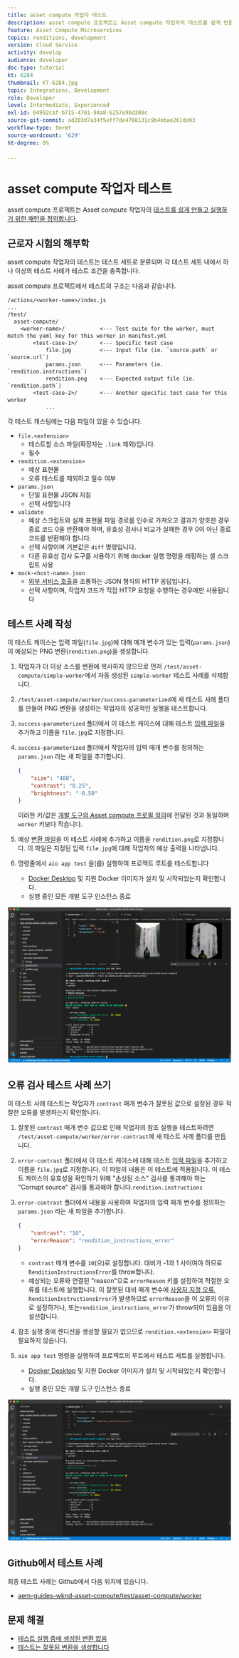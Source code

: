 ```yaml
---
title: asset compute 작업자 테스트
description: asset compute 프로젝트는 Asset compute 작업자의 테스트를 쉽게 만들고 실행하기 위한 패턴을 정의합니다.
feature: Asset Compute Microservices
topics: renditions, development
version: Cloud Service
activity: develop
audience: developer
doc-type: tutorial
kt: 6284
thumbnail: KT-6284.jpg
topic: Integrations, Development
role: Developer
level: Intermediate, Experienced
exl-id: 04992caf-b715-4701-94a8-6257e9bd300c
source-git-commit: ad203d7a34f5eff7de4768131c9b4ebae261da93
workflow-type: tm+mt
source-wordcount: '629'
ht-degree: 0%

---
```


# asset compute 작업자 테스트

asset compute 프로젝트는 Asset compute 작업자의 [테스트를 쉽게 만들고 실행하기 위한 패턴을 정의합니다](https://experienceleague.adobe.com/docs/asset-compute/using/extend/test-custom-application.html).

## 근로자 시험의 해부학

asset compute 작업자의 테스트는 테스트 세트로 분류되며 각 테스트 세트 내에서 하나 이상의 테스트 사례가 테스트 조건을 충족합니다.

asset compute 프로젝트에서 테스트의 구조는 다음과 같습니다.

```
/actions/<worker-name>/index.js
...
/test/
  asset-compute/
    <worker-name>/           <--- Test suite for the worker, must match the yaml key for this worker in manifest.yml
        <test-case-1>/       <--- Specific test case 
            file.jpg         <--- Input file (ie. `source.path` or `source.url`)
            params.json      <--- Parameters (ie. `rendition.instructions`)
            rendition.png    <--- Expected output file (ie. `rendition.path`)
        <test-case-2>/       <--- Another specific test case for this worker
            ...
```

각 테스트 캐스팅에는 다음 파일이 있을 수 있습니다.

+ `file.<extension>`
   + 테스트할 소스 파일(확장자는 `.link` 제외)입니다.
   + 필수
+ `rendition.<extension>`
   + 예상 표현물
   + 오류 테스트를 제외하고 필수 여부
+ `params.json`
   + 단일 표현물 JSON 지침
   + 선택 사항입니다
+ `validate`
   + 예상 스크립트와 실제 표현물 파일 경로를 인수로 가져오고 결과가 양호한 경우 종료 코드 0을 반환해야 하며, 유효성 검사나 비교가 실패한 경우 0이 아닌 종료 코드를 반환해야 합니다.
   + 선택 사항이며 기본값은 `diff` 명령입니다.
   + 다른 유효성 검사 도구를 사용하기 위해 docker 실행 명령을 래핑하는 셸 스크립트 사용
+ `mock-<host-name>.json`
   + [외부 서비스 호출](https://www.mock-server.com/mock_server/creating_expectations.html)을 조롱하는 JSON 형식의 HTTP 응답입니다.
   + 선택 사항이며, 작업자 코드가 직접 HTTP 요청을 수행하는 경우에만 사용됩니다

## 테스트 사례 작성

이 테스트 케이스는 입력 파일(`file.jpg`)에 대해 매개 변수가 있는 입력(`params.json`)이 예상되는 PNG 변환(`rendition.png`)을 생성합니다.

1. 작업자가 더 이상 소스를 변환에 복사하지 않으므로 먼저 `/test/asset-compute/simple-worker`에서 자동 생성된 `simple-worker` 테스트 사례를 삭제합니다.
1. `/test/asset-compute/worker/success-parameterized`에 새 테스트 사례 폴더를 만들어 PNG 변환을 생성하는 작업자의 성공적인 실행을 테스트합니다.
1. `success-parameterized` 폴더에서 이 테스트 케이스에 대해 테스트 [입력 파일](./assets/test/success-parameterized/file.jpg)을 추가하고 이름을 `file.jpg`로 지정합니다.
1. `success-parameterized` 폴더에서 작업자의 입력 매개 변수를 정의하는 `params.json` 라는 새 파일을 추가합니다.

   ```json
   { 
       "size": "400",
       "contrast": "0.25",
       "brightness": "-0.50"
   }
   ```

   이러한 키/값은 [개발 도구의 Asset compute 프로필 정의](../develop/development-tool.md)에 전달된 것과 동일하며 `worker` 키보다 작습니다.

1. 예상 [변환 파일](./assets/test/success-parameterized/rendition.png)을 이 테스트 사례에 추가하고 이름을 `rendition.png`로 지정합니다. 이 파일은 지정된 입력 `file.jpg`에 대해 작업자의 예상 출력을 나타냅니다.
1. 명령줄에서 `aio app test` 을(를) 실행하여 프로젝트 루트를 테스트합니다
   + [Docker Desktop](../set-up/development-environment.md#docker) 및 지원 Docker 이미지가 설치 및 시작되었는지 확인합니다.
   + 실행 중인 모든 개발 도구 인스턴스 종료

![테스트 - 성공  ](./assets/test/success-parameterized/result.png)

## 오류 검사 테스트 사례 쓰기

이 테스트 사례 테스트는 작업자가 `contrast` 매개 변수가 잘못된 값으로 설정된 경우 적절한 오류를 발생하는지 확인합니다.

1. 잘못된 `contrast` 매개 변수 값으로 인해 작업자의 참조 실행을 테스트하려면 `/test/asset-compute/worker/error-contrast`에 새 테스트 사례 폴더를 만듭니다.
1. `error-contrast` 폴더에서 이 테스트 케이스에 대해 테스트 [입력 파일](./assets/test/error-contrast/file.jpg)을 추가하고 이름을 `file.jpg`로 지정합니다. 이 파일의 내용은 이 테스트에 적용됩니다. 이 테스트 케이스의 유효성을 확인하기 위해 &quot;손상된 소스&quot; 검사를 통과해야 하는 &quot;Corrupt source&quot; 검사를 통과해야 합니다.`rendition.instructions`
1. `error-contrast` 폴더에서 내용을 사용하여 작업자의 입력 매개 변수를 정의하는 `params.json` 라는 새 파일을 추가합니다.

   ```json
   {
       "contrast": "10",
       "errorReason": "rendition_instructions_error"
   }
   ```

   + `contrast` 매개 변수를 `10`(으)로 설정합니다. 대비가 -1과 1 사이여야 하므로 `RenditionInstructionsError`를 throw합니다.
   + 예상되는 오류와 연결된 &quot;reason&quot;으로 `errorReason` 키를 설정하여 적절한 오류를 테스트에 실행합니다. 이 잘못된 대비 매개 변수에 [사용자 지정 오류](../develop/worker.md#errors), `RenditionInstructionsError`가 발생하므로 `errorReason`을 이 오류의 이유로 설정하거나, 또는`rendition_instructions_error`가 throw되어 있음을 어설션합니다.

1. 참조 실행 중에 렌디션을 생성할 필요가 없으므로 `rendition.<extension>` 파일이 필요하지 않습니다.
1. `aio app test` 명령을 실행하여 프로젝트의 루트에서 테스트 세트를 실행합니다.
   + [Docker Desktop](../set-up/development-environment.md#docker) 및 지원 Docker 이미지가 설치 및 시작되었는지 확인합니다.
   + 실행 중인 모든 개발 도구 인스턴스 종료

![테스트 - 오류 대비](./assets/test/error-contrast/result.png)

## Github에서 테스트 사례

최종 테스트 사례는 Github에서 다음 위치에 있습니다.

+ [aem-guides-wknd-asset-compute/test/asset-compute/worker](https://github.com/adobe/aem-guides-wknd-asset-compute/tree/master/test/asset-compute/worker)

## 문제 해결

+ [테스트 실행 중에 생성된 변환 없음](../troubleshooting.md#test-no-rendition-generated)
+ [테스트는 잘못된 변환을 생성합니다](../troubleshooting.md#tests-generates-incorrect-rendition)
